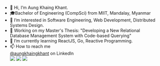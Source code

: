 - 👋 Hi, I’m Aung Khaing Khant.
- 🎓Bachelor of Engineering (CompSci) from MIIT, Mandalay, Myanmar
- 👀 I’m interested in Software Engineering, Web Development, Distributed Systems Design.
- 📜 Working on my Master's Thesis: "Developing a New Relational Database Management System with Code-based Querying"
- 🌱 I’m currently learning ReactJS, Go, Reactive Programming.
- 📫 How to reach me <br/>
      <a href = "https://www.linkedin.com/in/aungkhaingkhant/">@aungkhaingkhant</a> on LinkedIn <br/>
![](http://github-profile-summary-cards.vercel.app/api/cards/profile-details?username=jironemo&theme=aura_dark)
![](http://github-profile-summary-cards.vercel.app/api/cards/repos-per-language?username=jironemo&theme=aura_dark)
       ![](http://github-profile-summary-cards.vercel.app/api/cards/stats?username=jironemo&theme=aura_dark)
